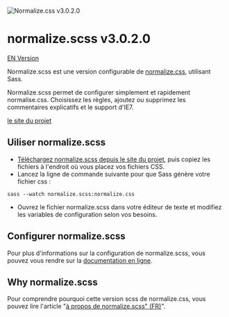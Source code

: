 ![Normalize.css v3.0.2.0](http://effeilo.github.io/normalize.scss/images/normalize.scss-en.jpg)

# normalize.scss v3.0.2.0

[EN Version](https://github.com/Effeilo/normalize.scss)

Normalize.scss est une version configurable de [normalize.css](http://necolas.github.io/normalize.css/), utilisant Sass. 

Normalize.scss permet de configurer simplement et rapidement normalise.css. Choisissez les règles, ajoutez ou supprimez les commentaires explicatifs et le support d'IE7.

[le site du projet](http://effeilo.github.io/normalize.scss/fr/)

## Uiliser normalize.scss

* [Téléchargez normalize.scss depuis le site du projet](http://effeilo.github.io/normalize.scss/fr/), puis copiez les fichiers à l'endroit où vous placez vos fichiers CSS. 
* Lancez la ligne de commande suivante pour que Sass génère votre fichier css : 
```
sass --watch normalize.scss:normalize.css
```
* Ouvrez le fichier normalize.scss dans votre éditeur de texte et modifiez les variables de configuration selon vos besoins. 

## Configurer normalize.scss

Pour plus d'informations sur la configuration de normalize.scss, vous pouvez vous rendre sur la [documentation en ligne](http://effeilo.github.io/normalize.scss/fr/documentation.html).

## Why normalize.scss

Pour comprendre pourquoi cette version scss de normalize.css, vous pouvez lire l'article "[à propos de normalize.scss" (FR)](http://blog.effeiloweb.fr/a-propos-de-normalize-scss/)".
